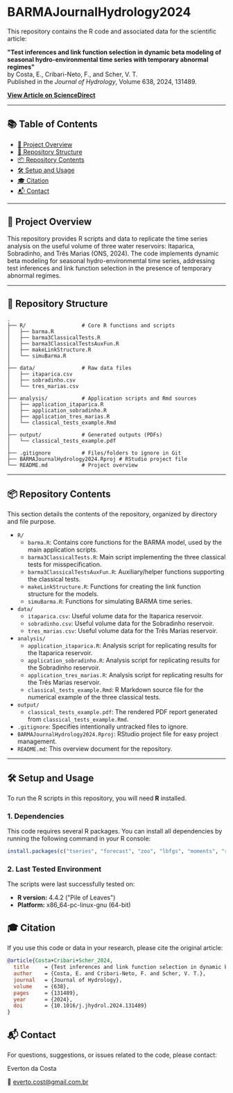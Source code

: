 # BARMAJournalHydrology2024

This repository contains the R code and associated data for the scientific article:

**"Test inferences and link function selection in dynamic beta modeling of seasonal hydro-environmental time series with temporary abnormal regimes"**  
by Costa, E., Cribari-Neto, F., and Scher, V. T.  
Published in the *Journal of Hydrology*, Volume 638, 2024, 131489.

[**View Article on ScienceDirect**](https://doi.org/10.1016/j.jhydrol.2024.131489)

---

## 📚 Table of Contents

- [📄 Project Overview](#-project-overview)
- [📂 Repository Structure](#-repository-structure)
- [📦 Repository Contents](#-repository-contents)
- [🛠️ Setup and Usage](#️-setup-and-usage)
- [🎓 Citation](#-citation)
- [📬 Contact](#contact)

---

## 📄 Project Overview

This repository provides R scripts and data to replicate the time series analysis on the useful volume of three water reservoirs: Itaparica, Sobradinho, and Três Marias (ONS, 2024). The code implements dynamic beta modeling for seasonal hydro-environmental time series, addressing test inferences and link function selection in the presence of temporary abnormal regimes.

---

## 📂 Repository Structure

```plaintext
.
├── R/                  # Core R functions and scripts
│   ├── barma.R
│   ├── barma3ClassicalTests.R
│   ├── barma3ClassicalTestsAuxFun.R
│   ├── makeLinkStructure.R
│   └── simuBarma.R
│
├── data/               # Raw data files
│   ├── itaparica.csv
│   ├── sobradinho.csv
│   └── tres_marias.csv
│
├── analysis/           # Application scripts and Rmd sources
│   ├── application_itaparica.R
│   ├── application_sobradinho.R
│   ├── application_tres_marias.R
│   └── classical_tests_example.Rmd
│
├── output/             # Generated outputs (PDFs)
│   └── classical_tests_example.pdf
│
├── .gitignore          # Files/folders to ignore in Git
├── BARMAJournalHydrology2024.Rproj # RStudio project file
└── README.md           # Project overview
```

---

## 📦 Repository Contents

This section details the contents of the repository, organized by directory and file purpose.

*   `R/`
    *   `barma.R`: Contains core functions for the BARMA model, used by the main application scripts.
    *   `barma3ClassicalTests.R`: Main script implementing the three classical tests for misspecification.
    *   `barma3ClassicalTestsAuxFun.R`: Auxiliary/helper functions supporting the classical tests.
    *   `makeLinkStructure.R`: Functions for creating the link function structure for the models.
    *   `simuBarma.R`: Functions for simulating BARMA time series.
*   `data/`
    *   `itaparica.csv`: Useful volume data for the Itaparica reservoir.
    *   `sobradinho.csv`: Useful volume data for the Sobradinho reservoir.
    *   `tres_marias.csv`: Useful volume data for the Três Marias reservoir.
*   `analysis/`
    *   `application_itaparica.R`: Analysis script for replicating results for the Itaparica reservoir.
    *   `application_sobradinho.R`: Analysis script for replicating results for the Sobradinho reservoir.
    *   `application_tres_marias.R`: Analysis script for replicating results for the Três Marias reservoir.
    *   `classical_tests_example.Rmd`: R Markdown source file for the numerical example of the three classical tests.
*   `output/`
    *   `classical_tests_example.pdf`: The rendered PDF report generated from `classical_tests_example.Rmd`.
*   `.gitignore`: Specifies intentionally untracked files to ignore.
*   `BARMAJournalHydrology2024.Rproj`: RStudio project file for easy project management.
*   `README.md`: This overview document for the repository.

---

## 🛠️ Setup and Usage

To run the R scripts in this repository, you will need **R** installed.

### 1. Dependencies

This code requires several R packages. You can install all dependencies by running the following command in your R console:

```R
install.packages(c("tseries", "forecast", "zoo", "lbfgs", "moments", "rmarkdown"))
```

### 2. Last Tested Environment
The scripts were last successfully tested on:
*   **R version:** 4.4.2 ("Pile of Leaves")
*   **Platform:** x86_64-pc-linux-gnu (64-bit)

## 🎓 Citation

If you use this code or data in your research, please cite the original article:

```bibtex
@article{Costa+Cribari+Scher_2024,
  title     = {Test inferences and link function selection in dynamic beta modeling of seasonal hydro-environmental time series with temporary abnormal regimes},
  author    = {Costa, E. and Cribari-Neto, F. and Scher, V. T.},
  journal   = {Journal of Hydrology},
  volume    = {638},
  pages     = {131489}, 
  year      = {2024},
  doi       = {10.1016/j.jhydrol.2024.131489}
}

```

## 📬 Contact
For questions, suggestions, or issues related to the code, please contact:

Everton da Costa

📧 everto.cost@gmail.com.br
